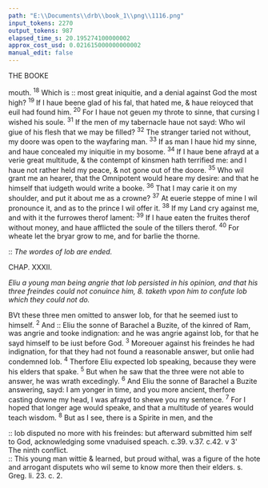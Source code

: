 ```yaml
---
path: "E:\\Documents\\drb\\book_1\\png\\1116.png"
input_tokens: 2270
output_tokens: 987
elapsed_time_s: 20.195274100000002
approx_cost_usd: 0.021615000000000002
manual_edit: false
---
```

THE BOOKE

mouth. <sup>18</sup> Which is :: most great iniquitie, and a denial against God the most high? <sup>19</sup> If I haue beene glad of his fal, that hated me, & haue reioyced that euil had found him. <sup>20</sup> For I haue not geuen my throte to sinne, that cursing I wished his soule. <sup>31</sup> If the men of my tabernacle haue not sayd: Who wil giue of his flesh that we may be filled? <sup>32</sup> The stranger taried not without, my doore was open to the wayfaring man. <sup>33</sup> If as man I haue hid my sinne, and haue concealed my iniquitie in my bosome. <sup>34</sup> If I haue bene afrayd at a verie great multitude, & the contempt of kinsmen hath terrified me: and I haue not rather held my peace, & not gone out of the doore. <sup>35</sup> Who wil grant me an hearer, that the Omnipotent would heare my desire: and that he himself that iudgeth would write a booke. <sup>36</sup> That I may carie it on my shoulder, and put it about me as a crowne? <sup>37</sup> At euerie steppe of mine I wil pronounce it, and as to the prince I wil offer it. <sup>38</sup> If my Land cry against me, and with it the furrowes therof lament: <sup>39</sup> If I haue eaten the fruites therof without money, and haue afflicted the soule of the tillers therof. <sup>40</sup> For wheate let the bryar grow to me, and for barlie the thorne.

:: *The wordes of Iob are ended.*

CHAP. XXXII.

*Eliu a young man being angrie that Iob persisted in his opinion, and that his three freindes could not conuince him, 8. taketh vpon him to confute Iob which they could not do.*

BVt these three men omitted to answer Iob, for that he seemed iust to himself. <sup>2</sup> And :: Eliu the sonne of Barachel a Buzite, of the kinred of Ram, was angrie and tooke indignation: and he was angrie against Iob, for that he sayd himself to be iust before God. <sup>3</sup> Moreouer against his freindes he had indignation, for that they had not found a reasonable answer, but onlie had condemned Iob. <sup>4</sup> Therfore Eliu expected Iob speaking, because they were his elders that spake. <sup>5</sup> But when he saw that the three were not able to answer, he was wrath excedingly. <sup>6</sup> And Eliu the sonne of Barachel a Buzite answering, sayd: I am yonger in time, and you more ancient, therfore casting downe my head, I was afrayd to shewe you my sentence. <sup>7</sup> For I hoped that longer age would speake, and that a multitude of yeares would teach wisdom. <sup>8</sup> But as I see, there is a Spirite in men, and the

[^1]: By this demand he prouoked his aduersaries to produce what they could conuince him of idolatrie or denying God wherewith they indirectly charged him,

<aside>:: Iob disputed no more with his freindes: but afterward submitted him self to God, acknowledging some vnaduised speach. c.39. v.37. c.42. v 3'</aside>

<aside>The ninth conflict.</aside>

<aside>:: This young man wittie & learned, but proud withal, was a figure of the hote and arrogant disputets who wil seme to know more then their elders. s. Greg. li. 23. c. 2.</aside>